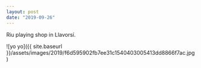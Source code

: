 ```yaml
---
layout: post
date: "2019-09-26"
---
```


Riu playing shop in Llavorsí.

![yo yo]({{ site.baseurl }}/assets/images/2019/f6d595902fb7ee31c1540403005413dd8866f7ac.jpg)
